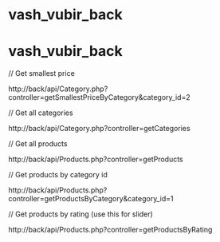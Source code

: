 # vash_vubir_back
# vash_vubir_back


// Get smallest price 

http://back/api/Category.php?controller=getSmallestPriceByCategory&category_id=2

// Get all categories

http://back/api/Category.php?controller=getCategories

// Get all products

http://back/api/Products.php?controller=getProducts

// Get products by category id 

http://back/api/Products.php?controller=getProductsByCategory&category_id=1

// Get products by rating (use this for slider)

http://back/api/Products.php?controller=getProductsByRating